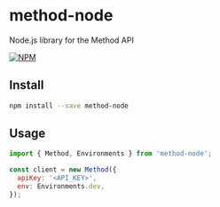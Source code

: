 # method-node
Node.js library for the Method API

[![NPM](https://img.shields.io/npm/v/method-node.svg)](https://www.npmjs.com/package/method-node)

## Install

```bash
npm install --save method-node
```

## Usage

```jsx
import { Method, Environments } from 'method-node';

const client = new Method({
  apiKey: '<API_KEY>',
  env: Environments.dev,
});
```

